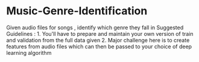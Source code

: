 # Music-Genre-Identification
Given audio files for songs , identify which genre they fall in   Suggested Guidelines :   1. You'll have to prepare and maintain your own version of train and validation from the full data given   2. Major challenge here is to create features from audio files which can then be passed to your choice of deep learning algorithm   
